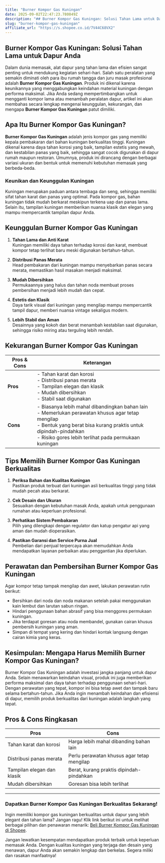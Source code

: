 ```yaml
---
title: "Burner Kompor Gas Kuningan"
date: 2025-09-02T22:47:23.780849Z
description: "## Burner Kompor Gas Kuningan: Solusi Tahan Lama untuk Dapur Anda..."
slug: "burner-kompor-gas-kuningan"
affiliate_url: "https://s.shopee.co.id/7V44C68VX2"
---
```

## Burner Kompor Gas Kuningan: Solusi Tahan Lama untuk Dapur Anda

Dalam dunia memasak, alat dapur yang tahan lama dan efisien sangat penting untuk mendukung kegiatan sehari-hari. Salah satu peralatan yang semakin diminati oleh para ibu rumah tangga dan juru masak profesional adalah **Burner Kompor Gas Kuningan**. Produk ini dikenal karena keunikannya yang menggabungkan keindahan material kuningan dengan performa maksimal. Jika Anda sedang mempertimbangkan untuk mengganti kompor lama atau menambah peralatan dapur, artikel ini akan membahas secara lengkap mengenai keunggulan, kekurangan, dan mengapa **Burner Kompor Gas Kuningan** patut dimiliki.

## Apa Itu Burner Kompor Gas Kuningan?

**Burner Kompor Gas Kuningan** adalah jenis kompor gas yang memiliki kepala pembakaran dari bahan kuningan berkualitas tinggi. Kuningan dikenal karena daya tahan korosi yang baik, tampilan estetis yang mewah, dan kestabilan panas yang baik, sehingga sangat cocok digunakan di dapur rumah maupun restoran. Umumnya, produk ini dirancang dengan berbagai variasi ukuran dan bentuk untuk memenuhi kebutuhan memasak yang berbeda-beda.

### Keunikan dan Keunggulan Kuningan

Kuningan merupakan paduan antara tembaga dan seng, sehingga memiliki sifat tahan karat dan panas yang optimal. Pada kompor gas, bahan kuningan tidak mudah berkarat meskipun terkena uap dan panas lama. Selain itu, tampilan kuningan memberikan nuansa klasik dan elegan yang mampu mempercantik tampilan dapur Anda.

## Keunggulan Burner Kompor Gas Kuningan

1. **Tahan Lama dan Anti Karat**  
Kuningan memiliki daya tahan terhadap korosi dan karat, membuat kompor tetap terlihat baru meski digunakan bertahun-tahun.

2. **Distribusi Panas Merata**  
Head pembakaran dari kuningan mampu menyebarkan panas secara merata, memastikan hasil masakan menjadi maksimal.

3. **Mudah Dibersihkan**  
Permukaannya yang halus dan tahan noda membuat proses pembersihan menjadi lebih mudah dan cepat.

4. **Estetis dan Klasik**  
Daya tarik visual dari kuningan yang mengilap mampu mempercantik tampil dapur, memberi nuansa vintage sekaligus modern.

5. **Lebih Stabil dan Aman**  
Desainnya yang kokoh dan berat menambah kestabilan saat digunakan, sehingga risiko miring atau terguling lebih rendah.

## Kekurangan Burner Kompor Gas Kuningan

| Pros & Cons | Keterangan |
|--------------|------------|
| **Pros** | - Tahan karat dan korosi<br>- Distribusi panas merata<br>- Tampilan elegan dan klasik<br>- Mudah dibersihkan<br>- Stabil saat digunakan |
| **Cons** | - Biasanya lebih mahal dibandingkan bahan lain<br>- Memerlukan perawatan khusus agar tetap mengilap<br>- Bentuk yang berat bisa kurang praktis untuk dipindah-pindahkan<br>- Risiko gores lebih terlihat pada permukaan kuningan |

## Tips Memilih Burner Kompor Gas Kuningan Berkualitas

1. **Periksa Bahan dan Kualitas Kuningan**  
Pastikan produk terbuat dari kuningan asli berkualitas tinggi yang tidak mudah pecah atau berkarat.

2. **Cek Desain dan Ukuran**  
Sesuaikan dengan kebutuhan masak Anda, apakah untuk penggunaan rumahan atau keperluan profesional.

3. **Perhatikan Sistem Pembakaran**  
Pilih yang dilengkapi dengan regulator dan katup pengatur api yang aman dan mudah dioperasikan.

4. **Pastikan Garansi dan Service Purna Jual**  
Pembelian dari penjual terpercaya akan memudahkan Anda mendapatkan layanan perbaikan atau penggantian jika diperlukan.

## Perawatan dan Pembersihan Burner Kompor Gas Kuningan

Agar kompor tetap tampak mengilap dan awet, lakukan perawatan rutin berikut:

- Bersihkan dari noda dan noda makanan setelah pakai menggunakan kain lembut dan larutan sabun ringan.
- Hindari penggunaan bahan abrasif yang bisa menggores permukaan kuningan.
- Jika terdapat goresan atau noda membandel, gunakan cairan khusus pembersih kuningan yang aman.
- Simpan di tempat yang kering dan hindari kontak langsung dengan cairan kimia yang keras.

## Kesimpulan: Mengapa Harus Memilih Burner Kompor Gas Kuningan?

Burner Kompor Gas Kuningan adalah investasi jangka panjang untuk dapur Anda. Selain menawarkan keindahan visual, produk ini juga memberikan performa maksimal dan daya tahan terhadap penggunaan sehari-hari. Dengan perawatan yang tepat, kompor ini bisa tetap awet dan tampak baru selama bertahun-tahun. Jika Anda ingin menambah keindahan dan efisiensi di dapur, memilih produk berkualitas dari kuningan adalah langkah yang tepat.

## Pros & Cons Ringkasan

| Pros | Cons |
|-------|-------|
| Tahan karat dan korosi | Harga lebih mahal dibanding bahan lain |
| Distribusi panas merata | Perlu perawatan khusus agar tetap mengilap |
| Tampilan elegan dan klasik | Berat, kurang praktis dipindah-pindahkan |
| Mudah dibersihkan | Goresan bisa lebih terlihat |

---

### Dapatkan Burner Kompor Gas Kuningan Berkualitas Sekarang!

Ingin memiliki kompor gas kuningan berkualitas untuk dapur yang lebih elegant dan tahan lama? Jangan ragu! Klik link berikut ini untuk melihat berbagai pilihan dan penawaran menarik: [Beli Burner Kompor Gas Kuningan di Shopee](https://s.shopee.co.id/7V44C68VX2).

Jangan lewatkan kesempatan mendapatkan produk terbaik untuk keperluan memasak Anda. Dengan kualitas kuningan yang terjaga dan desain yang menawan, dapur Anda akan semakin lengkap dan berkelas. Segera miliki dan rasakan manfaatnya!
